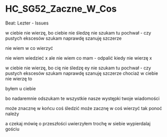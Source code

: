 # HC_SG52_Zaczne_W_Cos

Beat: Lezter - Issues

w ciebie nie wierzę, bo ciebie nie śledzę
nie szukam tu pochwał - czy pustych ekscesów
szukam naprawdę szanuję szczerze 


nie wiem w co wierzyć

nie wiem wiedzieć
x
ale nie wiem co mam - odpalić
kiedy nie wierzę
x

w ciebie nie wierzę, bo cię nie śledzę ey
nie szukam tu pochwał - czy pustych ekscesów
szukam naprawdę szanuję szczerze
chociaż w ciebie nie wierzę to


byłem u ciebie

bo nadaremnie odszukam 
te wszystkie nasze występki
twoje wiadomości

może znacznę w końcu coś śledzić
może zacznę w coś wierzyć
tak ponoć należy

a czekaj mówię o przeszłości
uwierzyłem trochę w siebie
wypierdalaj gościu
